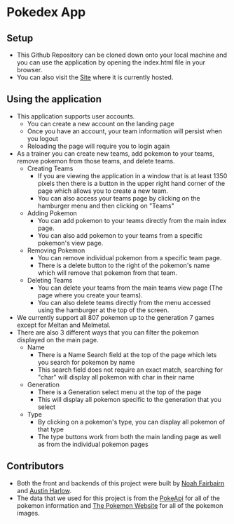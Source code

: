 # Pokedex App

## Setup

  * This Github Repository can be cloned down onto your local machine and you can use the application by opening the index.html file in your browser.
  * You can also visit the [Site](https://austinbh.github.io/Pokedex-frontend/) where it is currently hosted.

## Using the application

  * This application supports user accounts.
    - You can create a new account on the landing page
    - Once you have an account, your team information will persist when you logout
    - Reloading the page will require you to login again
  * As a trainer you can create new teams, add pokemon to your teams, remove pokemon from those teams, and delete teams.
    - Creating Teams
      - If you are viewing the application in a window that is at least 1350 pixels then there is a button in the upper right hand corner of the page which allows you to create a new team.
      - You can also access your teams page by clicking on the hamburger menu and then clicking on "Teams"
    - Adding Pokemon
      - You can add pokemon to your teams directly from the main index page.
      - You can also add pokemon to your teams from a specific pokemon's view page.
    - Removing Pokemon
      - You can remove individual pokemon from a specific team page.
      - There is a delete button to the right of the pokemon's name which will remove that pokemon from that team.
    - Deleting Teams
      - You can delete your teams from the main teams view page (The page where you create your teams).
      - You can also delete teams directly from the menu accessed using the hamburger at the top of the screen.
  * We currently support all 807 pokemon up to the generation 7 games except for Meltan and Melmetal.
  * There are also 3 different ways that you can filter the pokemon displayed on the main page.
    - Name
      - There is a Name Search field at the top of the page which lets you search for pokemon by name
      - This search field does not require an exact match, searching for "char" will display all pokemon with char in their name
    - Generation
      - There is a Generation select menu at the top of the page
      - This will display all pokemon specific to the generation that you select
    - Type
      - By clicking on a pokemon's type, you can display all pokemon of that type
      - The type buttons work from both the main landing page as well as from the individual pokemon pages

## Contributors

  * Both the front and backends of this project were built by [Noah Fairbairn](https://github.com/NFairbairn) and [Austin Harlow](https://github.com/AustinBH).
  * The data that we used for this project is from the [PokeApi](https://pokeapi.co/) for all of the pokemon information and [The Pokemon Website](https://www.pokemon.com/us/) for all of the pokemon images.
